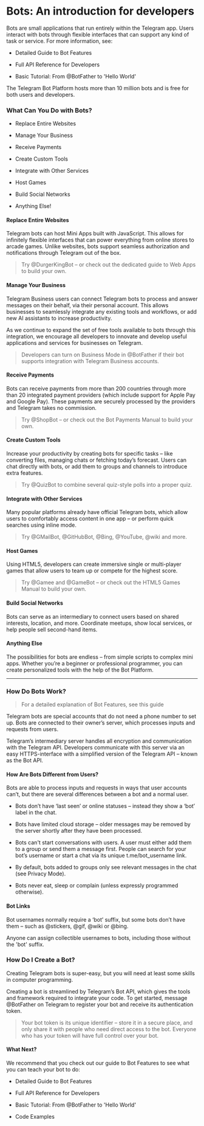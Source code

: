 # Bots: An introduction for developers

Bots are small applications that run entirely within the Telegram app. Users interact with bots through flexible interfaces that can support any kind of task or service. For more information, see:

- Detailed Guide to Bot Features

- Full API Reference for Developers

- Basic Tutorial: From @BotFather to 'Hello World'

The Telegram Bot Platform hosts more than 10 million bots and is free for both users and developers.

### What Can You Do with Bots?

- Replace Entire Websites

- Manage Your Business

- Receive Payments

- Create Custom Tools

- Integrate with Other Services

- Host Games

- Build Social Networks

- Anything Else!

#### Replace Entire Websites

Telegram bots can host Mini Apps built with JavaScript. This allows for infinitely flexible interfaces that can power everything from online stores to arcade games. Unlike websites, bots support seamless authorization and notifications through Telegram out of the box.

> Try @DurgerKingBot – or check out the dedicated guide to Web Apps to build your own.

#### Manage Your Business

Telegram Business users can connect Telegram bots to process and answer messages on their behalf, via their personal account. This allows businesses to seamlessly integrate any existing tools and workflows, or add new AI assistants to increase productivity.

As we continue to expand the set of free tools available to bots through this integration, we encourage all developers to innovate and develop useful applications and services for businesses on Telegram.

> Developers can turn on Business Mode in @BotFather if their bot supports integration with Telegram Business accounts.

#### Receive Payments

Bots can receive payments from more than 200 countries through more than 20 integrated payment providers (which include support for Apple Pay and Google Pay). These payments are securely processed by the providers and Telegram takes no commission.

> Try @ShopBot – or check out the Bot Payments Manual to build your own.

#### Create Custom Tools

Increase your productivity by creating bots for specific tasks – like converting files, managing chats or fetching today’s forecast. Users can chat directly with bots, or add them to groups and channels to introduce extra features.

> Try @QuizBot to combine several quiz-style polls into a proper quiz.

#### Integrate with Other Services

Many popular platforms already have official Telegram bots, which allow users to comfortably access content in one app – or perform quick searches using inline mode.

> Try @GMailBot, @GitHubBot, @Bing, @YouTube, @wiki and more.

#### Host Games

Using HTML5, developers can create immersive single or multi-player games that allow users to team up or compete for the highest score.

> Try @Gamee and @GameBot – or check out the HTML5 Games Manual to build your own.

#### Build Social Networks

Bots can serve as an intermediary to connect users based on shared interests, location, and more. Coordinate meetups, show local services, or help people sell second-hand items.

#### Anything Else

The possibilities for bots are endless – from simple scripts to complex mini apps. Whether you’re a beginner or professional programmer, you can create personalized tools with the help of the Bot Platform.

---

### How Do Bots Work?

> For a detailed explanation of Bot Features, see this guide

Telegram bots are special accounts that do not need a phone number to set up. Bots are connected to their owner’s server, which processes inputs and requests from users.

Telegram’s intermediary server handles all encryption and communication with the Telegram API. Developers communicate with this server via an easy HTTPS-interface with a simplified version of the Telegram API – known as the Bot API.

#### How Are Bots Different from Users?

Bots are able to process inputs and requests in ways that user accounts can’t, but there are several differences between a bot and a normal user.

- Bots don’t have ‘last seen’ or online statuses – instead they show a ‘bot’ label in the chat.

- Bots have limited cloud storage – older messages may be removed by the server shortly after they have been processed.

- Bots can't start conversations with users. A user must either add them to a group or send them a message first. People can search for your bot’s username or start a chat via its unique t.me/bot_username link.

- By default, bots added to groups only see relevant messages in the chat (see Privacy Mode).

- Bots never eat, sleep or complain (unless expressly programmed otherwise).

#### Bot Links

Bot usernames normally require a ‘bot’ suffix, but some bots don’t have them – such as @stickers, @gif, @wiki or @bing.

Anyone can assign collectible usernames to bots, including those without the 'bot' suffix.

### How Do I Create a Bot?

Creating Telegram bots is super-easy, but you will need at least some skills in computer programming.

Creating a bot is streamlined by Telegram’s Bot API, which gives the tools and framework required to integrate your code. To get started, message @BotFather on Telegram to register your bot and receive its authentication token.

> Your bot token is its unique identifier – store it in a secure place, and only share it with people who need direct access to the bot. Everyone who has your token will have full control over your bot.

#### What Next?

We recommend that you check out our guide to Bot Features to see what you can teach your bot to do:

- Detailed Guide to Bot Features

- Full API Reference for Developers

- Basic Tutorial: From @BotFather to 'Hello World'

- Code Examples

